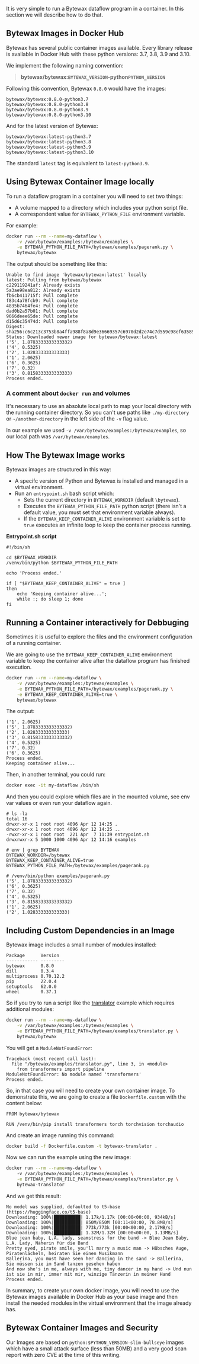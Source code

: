 It is very simple to run a Bytewax dataflow program in a container. In this section we will describe how to do that.

## Bytewax Images in Docker Hub

Bytewax has several public container images available. Every library release is available in Docker Hub with these python versions: 3.7, 3.8, 3.9 and 3.10.

We implement the following naming convention:

>**bytewax/bytewax:`BYTEWAX_VERSION`-python`PYTHON_VERSION`**

Following this convention, Bytewax `0.8.0` would have the images:
```
bytewax/bytewax:0.8.0-python3.7
bytewax/bytewax:0.8.0-python3.8
bytewax/bytewax:0.8.0-python3.9
bytewax/bytewax:0.8.0-python3.10
```

And for the latest version of Bytewax:
```
bytewax/bytewax:latest-python3.7
bytewax/bytewax:latest-python3.8
bytewax/bytewax:latest-python3.9
bytewax/bytewax:latest-python3.10
```

The standard `latest` tag is equivalent to `latest-python3.9`.

## Using Bytewax Container Image locally

To run a dataflow program in a container you will need to set two things:
- A volume mapped to a directory which includes your python script file.
- A correspondent value for `BYTEWAX_PYTHON_FILE` environment variable.

For example:

```bash
docker run --rm --name=my-dataflow \
    -v /var/bytewax/examples:/bytewax/examples \
    -e BYTEWAX_PYTHON_FILE_PATH=/bytewax/examples/pagerank.py \
    bytewax/bytewax
```
The output should be something like this:
```
Unable to find image 'bytewax/bytewax:latest' locally
latest: Pulling from bytewax/bytewax
c229119241af: Already exists 
5a3ae98ea812: Already exists 
fb6cb411715f: Pull complete 
f83c4a78fcb9: Pull complete 
4835b7464fe4: Pull complete 
dad0b2a57b01: Pull complete 
9666deee65de: Pull complete 
d15d6c35474d: Pull complete 
Digest: sha256:c6c213c3753b8a4ffa988f8a8d9e36669357c6970d2d2e74c7d559c98ef63589
Status: Downloaded newer image for bytewax/bytewax:latest
('5', 1.8783333333333332)
('4', 0.5325)
('2', 1.028333333333333)
('1', 2.0625)
('6', 0.3625)
('7', 0.32)
('3', 0.8158333333333333)
Process ended.
```

### A comment about `docker run` and volumes

It's necessary to use an absolute local path to map your local directory with the running container directory. So you can't use paths like `./my-directory` or `~/another-directory` in the left side of the `-v` flag value.

In our example we used `-v /var/bytewax/examples:/bytewax/examples`, so our local path was `/var/bytewax/examples`.

## How The Bytewax Image works

Bytewax images are structured in this way:
- A specifc version of Python and Bytewax is installed and managed in a virtual environment.
- Run an `entrypoint.sh` bash script which:
    - Sets the current directory in `BYTEWAX_WORKDIR` (default `\bytewax`).
    - Executes the `BYTEWAX_PYTHON_FILE_PATH` python script (there isn't a default value, you must set that environment variable always).
    - If the `BYTEWAX_KEEP_CONTAINER_ALIVE` environment variable is set to `true` executes an infinite loop to keep the container process running.

**Entrypoint.sh script**
```
#!/bin/sh

cd $BYTEWAX_WORKDIR
/venv/bin/python $BYTEWAX_PYTHON_FILE_PATH

echo 'Process ended.'

if [ "$BYTEWAX_KEEP_CONTAINER_ALIVE" = true ]
then
    echo 'Keeping container alive...';
    while :; do sleep 1; done
fi
```

## Running a Container interactively for Debbuging

Sometimes it is useful to explore the files and the environment configuration of a running container. 

We are going to use the `BYTEWAX_KEEP_CONTAINER_ALIVE` environment variable to keep the container alive after the dataflow program has finished execution. 

```bash
docker run --rm --name=my-dataflow \
    -v /var/bytewax/examples:/bytewax/examples \
    -e BYTEWAX_PYTHON_FILE_PATH=/bytewax/examples/pagerank.py \
    -e BYTEWAX_KEEP_CONTAINER_ALIVE=true \
    bytewax/bytewax
```

The output:
```
('1', 2.0625)
('5', 1.8783333333333332)
('2', 1.028333333333333)
('3', 0.8158333333333332)
('4', 0.5325)
('7', 0.32)
('6', 0.3625)
Process ended.
Keeping container alive...
```

Then, in another terminal, you could run:

```bash
docker exec -it my-dataflow /bin/sh
```

And then you could explore which files are in the mounted volume, see env var values or even run your dataflow again.

```
# ls -la
total 16
drwxr-xr-x 1 root root 4096 Apr 12 14:25 .
drwxr-xr-x 1 root root 4096 Apr 12 14:25 ..
-rwxr-xr-x 1 root root  221 Apr  7 11:39 entrypoint.sh
drwxrwxr-x 5 1000 1000 4096 Apr 12 14:16 examples

# env | grep BYTEWAX
BYTEWAX_WORKDIR=/bytewax
BYTEWAX_KEEP_CONTAINER_ALIVE=true
BYTEWAX_PYTHON_FILE_PATH=/bytewax/examples/pagerank.py

# /venv/bin/python examples/pagerank.py
('5', 1.8783333333333332)
('6', 0.3625)
('7', 0.32)
('4', 0.5325)
('3', 0.8158333333333332)
('1', 2.0625)
('2', 1.028333333333333)
```

## Including Custom Dependencies in an Image

Bytewax image includes a small number of modules installed:
```
Package      Version
------------ ---------
bytewax      0.8.0
dill         0.3.4
multiprocess 0.70.12.2
pip          22.0.4
setuptools   62.0.0
wheel        0.37.1
```

So if you try to run a script like the [translator](https://github.com/bytewax/bytewax/tree/main/examples/translator.py) example which requires additional modules:

```bash
docker run --rm --name=my-dataflow \
    -v /var/bytewax/examples:/bytewax/examples \
    -e BYTEWAX_PYTHON_FILE_PATH=/bytewax/examples/translator.py \
    bytewax/bytewax
```
You will get a `ModuleNotFoundError`:
```
Traceback (most recent call last):
  File "/bytewax/examples/translator.py", line 3, in <module>
    from transformers import pipeline
ModuleNotFoundError: No module named 'transformers'
Process ended.
```

So, in that case you will need to create your own container image.
To demonstrate this, we are going to create a file `Dockerfile.custom` with the content below:

```
FROM bytewax/bytewax

RUN /venv/bin/pip install transformers torch torchvision torchaudio
```
And create an image running this command:

```bash
docker build -f Dockerfile.custom -t bytewax-translator .
```

Now we can run the example using the new image:

```bash
docker run --rm --name=my-dataflow \                     
    -v /var/bytewax/examples:/bytewax/examples \
    -e BYTEWAX_PYTHON_FILE_PATH=/bytewax/examples/translator.py \
    bytewax-translator
```

And we get this result:

```
No model was supplied, defaulted to t5-base (https://huggingface.co/t5-base)
Downloading: 100%|██████████| 1.17k/1.17k [00:00<00:00, 934kB/s]
Downloading: 100%|██████████| 850M/850M [00:11<00:00, 78.8MB/s] 
Downloading: 100%|██████████| 773k/773k [00:00<00:00, 2.17MB/s]
Downloading: 100%|██████████| 1.32M/1.32M [00:00<00:00, 3.13MB/s]
Blue jean baby, L.A. lady, seamstress for the band -> Blue Jean Baby, L.A. Lady, Näherin für die Band
Pretty eyed, pirate smile, you'll marry a music man -> Hübsches Auge, Piratenlächeln, heiraten Sie einen Musikmann
Ballerina, you must have seen her dancing in the sand -> Ballerina, Sie müssen sie im Sand tanzen gesehen haben
And now she's in me, always with me, tiny dancer in my hand -> Und nun ist sie in mir, immer mit mir, winzige Tänzerin in meiner Hand
Process ended.
```

In summary, to create your own docker image, you will need to use the Bytewax images available in Docker Hub as your base image and then install the needed modules in the virtual environment that the image already has.

## Bytewax Container Images and Security

Our Images are based on `python:$PYTHON_VERSION-slim-bullseye` images which have a small attack surface (less than 50MB) and a very good scan report with zero CVE at the time of this writing.
